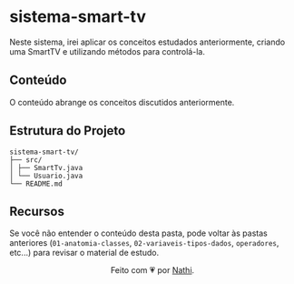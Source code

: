 # sistema-smart-tv

Neste sistema, irei aplicar os conceitos estudados anteriormente, criando uma SmartTV e utilizando métodos para controlá-la.

## Conteúdo

O conteúdo abrange os conceitos discutidos anteriormente.

## Estrutura do Projeto

```bs
sistema-smart-tv/
├── src/
│ ├── SmartTv.java
│ └── Usuario.java
└── README.md
```

## Recursos

Se você não entender o conteúdo desta pasta, pode voltar às pastas anteriores (`01-anatomia-classes`, `02-variaveis-tipos-dados`, `operadores`, etc...) para revisar o material de estudo.

<div align="center">Feito com 💗 por <a href="https://github.com/nathaliacappellini">Nathi</a>.</div>
